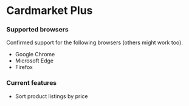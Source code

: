 # Cardmarket Plus

### Supported browsers
Confirmed support for the following browsers (others might work too).

* Google Chrome
* Microsoft Edge
* Firefox

### Current features

* Sort product listings by price
